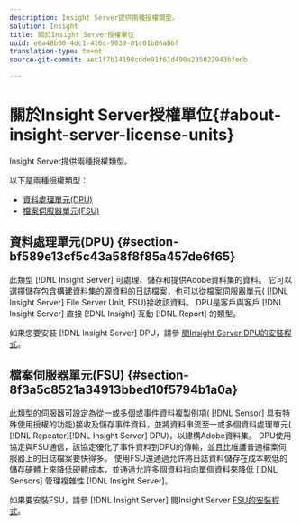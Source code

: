 ```yaml
---
description: Insight Server提供兩種授權類型。
solution: Insight
title: 關於Insight Server授權單位
uuid: e6a48b00-4dc1-416c-9039-01c01b86abbf
translation-type: tm+mt
source-git-commit: aec1f7b14198cdde91f61d490a235022943bfedb

---
```



# 關於Insight Server授權單位{#about-insight-server-license-units}

Insight Server提供兩種授權類型。

以下是兩種授權類型：

* [資料處理單元(DPU)](../../../home/c-inst-svr/c-install-ins-svr/c-abt-inst-svr-lic-units.md#section-bf589e13cf5c43a58f8f85a457de6f65)
* [檔案伺服器單元(FSU)](../../../home/c-inst-svr/c-install-ins-svr/c-abt-inst-svr-lic-units.md#section-8f3a5c8521a34913bbed10f5794b1a0a)

## 資料處理單元(DPU) {#section-bf589e13cf5c43a58f8f85a457de6f65}

此類型 [!DNL Insight Server] 可處理、儲存和提供Adobe資料集的資料。 它可以選擇儲存包含構建資料集的源資料的日誌檔案，也可以從檔案伺服器單元( [!DNL Insight Server] File Server Unit, FSU)接收該資料。 DPU是客戶與客戶 [!DNL Insight Server] 直接 [!DNL Insight] 互動 [!DNL Report] 的類型。

如果您要安裝 [!DNL Insight Server] DPU，請參 [閱Insight Server DPU的安裝程式](../../../home/c-inst-svr/c-install-ins-svr/t-install-proc-inst-svr-dpu/t-install-proc-inst-svr-dpu.md#task-ce1ac85294604467ab750b24176d25bc)。

## 檔案伺服器單元(FSU) {#section-8f3a5c8521a34913bbed10f5794b1a0a}

此類型的伺服器可設定為從一或多個或事件資料複製例項( [!DNL Sensor] 具有特殊使用授權的功能)接收及儲存事件資料，並將資料串流至一或多個資料處理單元( [!DNL Repeater][!DNL Insight Server] DPU)，以建構Adobe資料集。 DPU使用協定與FSU通信，該協定優化了事件資料到DPU的傳輸，並且比維護普通檔案伺服器上的日誌檔案要快得多。 使用FSU還通過允許將日誌資料儲存在成本較低的儲存硬體上來降低硬體成本，並通過允許多個資料指向單個資料來降低 [!DNL Sensors] 管理複雜性 [!DNL Insight Server]。

如果要安裝FSU，請參 [!DNL Insight Server] 閱Insight Server [FSU的安裝程式](../../../home/c-inst-svr/c-install-ins-svr/t-inst-proc-fsu.md#task-e4a4a791b6694119ba45b36f3e573016)。
